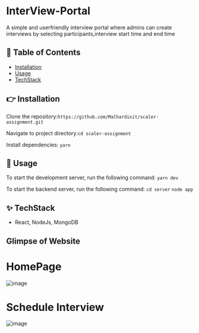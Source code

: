 # InterView-Portal
A simple and userfriendly interview portal where admins can create interviews by selecting participants,interview start time and end time

## 📖 Table of Contents

- [Installation](#installation)
- [Usage](#usage)
- [TechStack](#tech)

## 👉 Installation
Clone the repository:`https://github.com/Malhardixit/scaler-assignment.git`

Navigate to project directory:`cd scaler-assignment`

Install dependencies: `yarn`



## 🤹‍ Usage
 To start the development server, run the following command:
`yarn dev`

To start the backend server, run the following command:
`cd server`
`node app`

## ✨ TechStack
- React, NodeJs, MongoDB

## Glimpse of Website

# HomePage
![image](https://user-images.githubusercontent.com/25477443/220917671-b802297d-10ab-4b0e-9cc4-a41d9366e016.png)

# Schedule Interview
![image](https://user-images.githubusercontent.com/25477443/220918377-1a5366b1-794d-42bb-8a44-576378bda2ee.png)




